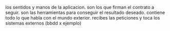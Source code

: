 los sentidos y manos de la aplicacion.
son los que firman el contrato a seguir.
son las herramientas para conseguir el resultado deseado.
contiene todo lo que habla con el mundo exterior.
recibes las peticiones y toca los sistemas externos (bbdd x ejemplo)